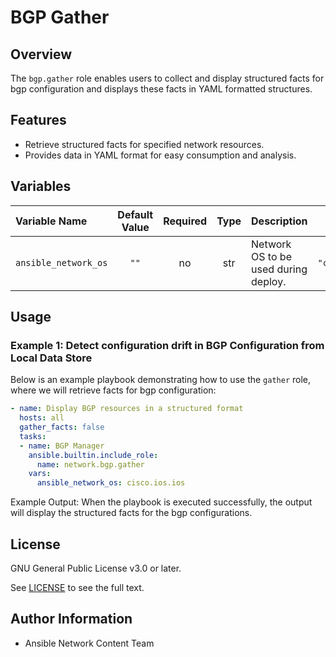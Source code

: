 # BGP Gather

## Overview
The `bgp.gather` role enables users to collect and display structured facts for bgp configuration and displays these facts in YAML formatted structures.

## Features
- Retrieve structured facts for specified network resources.
- Provides data in YAML format for easy consumption and analysis.

## Variables

| Variable Name        | Default Value | Required | Type | Description                                                   | Example |
|:---------------------|:-------------:|:--------:|:----:|:-------------------------------------------------------------|:-------:|
| `ansible_network_os` | `""`          | no      | str  | Network OS to be used during deploy.                    | `"cisco.ios.ios"` |

## Usage

### Example 1: Detect configuration drift in BGP Configuration from Local Data Store
Below is an example playbook demonstrating how to use the `gather` role, where we will retrieve facts for bgp configuration:


```yaml
- name: Display BGP resources in a structured format
  hosts: all
  gather_facts: false
  tasks:
  - name: BGP Manager
    ansible.builtin.include_role:
      name: network.bgp.gather
    vars:
      ansible_network_os: cisco.ios.ios
```

Example Output:
When the playbook is executed successfully, the output will display the structured facts for the bgp configurations.

## License

GNU General Public License v3.0 or later.

See [LICENSE](https://www.gnu.org/licenses/gpl-3.0.txt) to see the full text.

## Author Information

- Ansible Network Content Team
